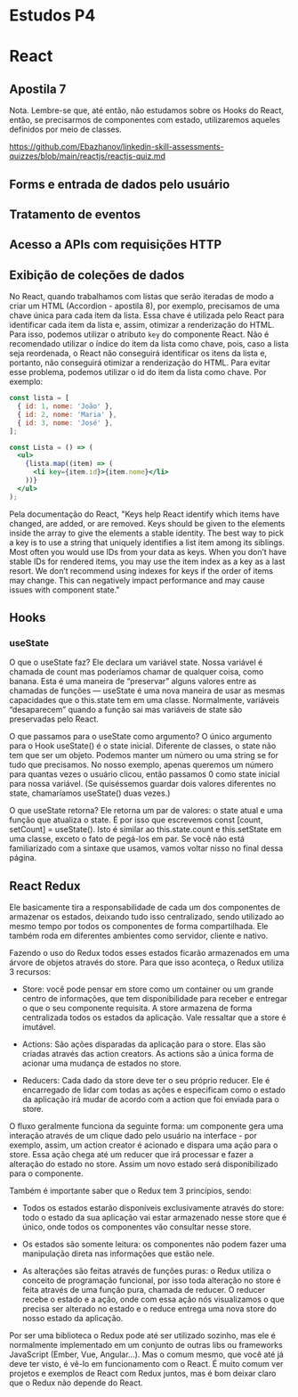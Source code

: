 # Estudos P4

# React

## Apostila 7
Nota. Lembre-se que, até então, não estudamos sobre os Hooks do React, então, se precisarmos de componentes com estado, utilizaremos aqueles definidos por meio de classes.

https://github.com/Ebazhanov/linkedin-skill-assessments-quizzes/blob/main/reactjs/reactjs-quiz.md


## Forms e entrada de dados pelo usuário

## Tratamento de eventos

## Acesso a APIs com requisições HTTP

## Exibição de coleções de dados

No React, quando trabalhamos com listas que serão iteradas de modo a criar um HTML (Accordion - apostila 8), por exemplo, precisamos de uma chave única para cada item da lista. Essa chave é utilizada pelo React para identificar cada item da lista e, assim, otimizar a renderização do HTML. Para isso, podemos utilizar o atributo `key` do componente React. Não é recomendado utilizar o índice do item da lista como chave, pois, caso a lista seja reordenada, o React não conseguirá identificar os itens da lista e, portanto, não conseguirá otimizar a renderização do HTML. Para evitar esse problema, podemos utilizar o id do item da lista como chave. Por exemplo:

```jsx
const lista = [
  { id: 1, nome: 'João' },
  { id: 2, nome: 'Maria' },
  { id: 3, nome: 'José' },
];

const Lista = () => (
  <ul>
    {lista.map((item) => (
      <li key={item.id}>{item.nome}</li>
    ))}
  </ul>
);
```

Pela documentação do React, "Keys help React identify which items have changed, are added, or are removed. Keys should be given to the elements inside the array to give the elements a stable identity. The best way to pick a key is to use a string that uniquely identifies a list item among its siblings. Most often you would use IDs from your data as keys. When you don’t have stable IDs for rendered items, you may use the item index as a key as a last resort. We don’t recommend using indexes for keys if the order of items may change. This can negatively impact performance and may cause issues with component state."

## Hooks
### useState

O que o useState faz? Ele declara um variável state. Nossa variável é chamada de count mas poderíamos chamar de qualquer coisa, como banana. Esta é uma maneira de “preservar” alguns valores entre as chamadas de funções — useState é uma nova maneira de usar as mesmas capacidades que o this.state tem em uma classe. Normalmente, variáveis “desaparecem” quando a função sai mas variáveis de state são preservadas pelo React.

O que passamos para o useState como argumento? O único argumento para o Hook useState() é o state inicial. Diferente de classes, o state não tem que ser um objeto. Podemos manter um número ou uma string se for tudo que precisamos. No nosso exemplo, apenas queremos um número para quantas vezes o usuário clicou, então passamos 0 como state inicial para nossa variável. (Se quiséssemos guardar dois valores diferentes no state, chamaríamos useState() duas vezes.)

O que useState retorna? Ele retorna um par de valores: o state atual e uma função que atualiza o state. É por isso que escrevemos const [count, setCount] = useState(). Isto é similar ao this.state.count e this.setState em uma classe, exceto o fato de pegá-los em par. Se você não está familiarizado com a sintaxe que usamos, vamos voltar nisso no final dessa página.

## React Redux
Ele basicamente tira a responsabilidade de cada um dos componentes de armazenar os estados, deixando tudo isso centralizado, sendo utilizado ao mesmo tempo por todos os componentes de forma compartilhada. Ele também roda em diferentes ambientes como servidor, cliente e nativo.

Fazendo o uso do Redux todos esses estados ficarão armazenados em uma árvore de objetos através do store. Para que isso aconteça, o Redux utiliza 3 recursos:

- Store: você pode pensar em store como um container ou um grande centro de informações, que tem disponibilidade para receber e entregar o que o seu componente requisita. A store armazena de forma centralizada todos os estados da aplicação. Vale ressaltar que a store é imutável.

- Actions: São ações disparadas da aplicação para o store. Elas são criadas através das action creators. As actions são a única forma de acionar uma mudança de estados no store.

- Reducers: Cada dado da store deve ter o seu próprio reducer. Ele é encarregado de lidar com todas as ações e especificam como o estado da aplicação irá mudar de acordo com a action que foi enviada para o store.

O fluxo geralmente funciona da seguinte forma: um componente gera uma interação através de um clique dado pelo usuário na interface - por exemplo, assim, um action creator é acionado e dispara uma ação para o store. Essa ação chega até um reducer que irá processar e fazer a alteração do estado no store. Assim um novo estado será disponibilizado para o componente.

Também é importante saber que o Redux tem 3 princípios, sendo:

- Todos os estados estarão disponíveis exclusivamente através do store: todo o estado da sua aplicação vai estar armazenado nesse store que é único, onde todos os componentes vão consultar nesse store.

- Os estados são somente leitura: os componentes não podem fazer uma manipulação direta nas informações que estão nele.

- As alterações são feitas através de funções puras: o Redux utiliza o conceito de programação funcional, por isso toda alteração no store é feita através de uma função pura, chamada de reducer. O reducer recebe o estado e a ação, onde com essa ação nós visualizamos o que precisa ser alterado no estado e o reduce entrega uma nova store do nosso estado da aplicação.

Por ser uma biblioteca o Redux pode até ser utilizado sozinho, mas ele é normalmente implementado em um conjunto de outras libs ou frameworks JavaScript (Ember, Vue, Angular…). Mas o comum mesmo, que você até já deve ter visto, é vê-lo em funcionamento com o React. É muito comum ver projetos e exemplos de React com Redux juntos, mas é bom deixar claro que o Redux não depende do React.

